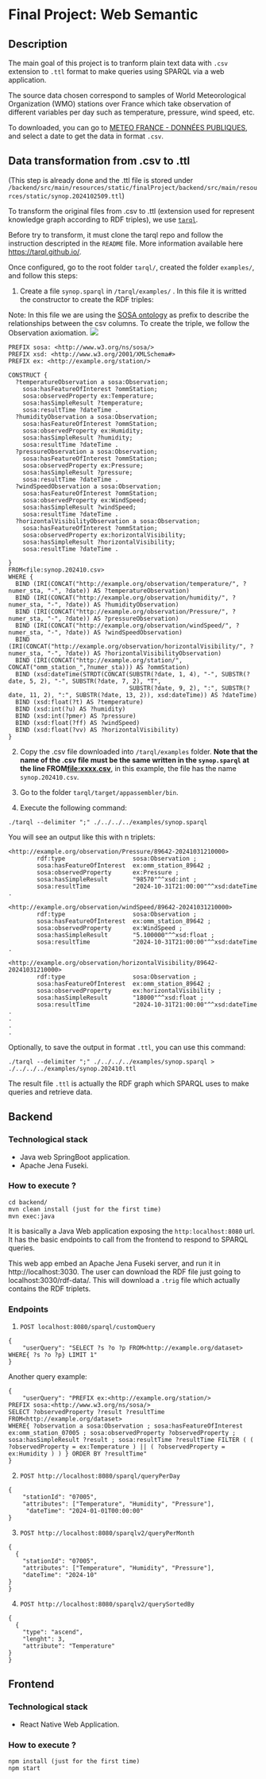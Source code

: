 # Final Project: Web Semantic

## Description

The main goal of this project is to tranform plain text data with `.csv` extension to `.ttl` format to make queries using SPARQL via a web application.

The source data chosen correspond to samples of World Meteorological Organization (WMO) stations over France which take observation of different variables per day such as temperature, pressure, wind speed, etc. 

To downloaded, you can go to [METEO FRANCE - DONNÉES PUBLIQUES](https://donneespubliques.meteofrance.fr/?fond=produit&id_produit=90&id_rubrique=32), and select a date to get the data in format `.csv`.

## Data transformation from .csv to .ttl

(This step is already done and the .ttl file is stored under `/backend/src/main/resources/static/finalProject/backend/src/main/resources/static/synop.2024102509.ttl`)

To transform the original files from .csv to .ttl (extension used for represent knowledge graph according to RDF triples), we use [`tarql`](https://github.com/tarql/tarql).

Before try to transform, it must clone the tarql repo and follow the instruction descripted in the `README` file. More information available here https://tarql.github.io/.

Once configured, go to the root folder `tarql/`, created the folder `examples/`, and follow this steps:

1. Create a file `synop.sparql` in `/tarql/examples/` . In this file it is writted the constructor to create the RDF triples:

Note: In this file we are using the [SOSA ontology](https://www.w3.org/TR/vocab-ssn/) as prefix to describe the relationships between the csv columns. To create the triple, we follow the Observation axiomation.
![](./images/SSN-Observation.png)

```
PREFIX sosa: <http://www.w3.org/ns/sosa/>
PREFIX xsd: <http://www.w3.org/2001/XMLSchema#>
PREFIX ex: <http://example.org/station/>

CONSTRUCT {
  ?temperatureObservation a sosa:Observation;
    sosa:hasFeatureOfInterest ?ommStation;
    sosa:observedProperty ex:Temperature;
    sosa:hasSimpleResult ?temperature;
    sosa:resultTime ?dateTime .
  ?humidityObservation a sosa:Observation;
    sosa:hasFeatureOfInterest ?ommStation;
    sosa:observedProperty ex:Humidity;
    sosa:hasSimpleResult ?humidity;
    sosa:resultTime ?dateTime .
  ?pressureObservation a sosa:Observation;
    sosa:hasFeatureOfInterest ?ommStation;
    sosa:observedProperty ex:Pressure;
    sosa:hasSimpleResult ?pressure;
    sosa:resultTime ?dateTime .
  ?windSpeedObservation a sosa:Observation;
    sosa:hasFeatureOfInterest ?ommStation;
    sosa:observedProperty ex:WindSpeed;
    sosa:hasSimpleResult ?windSpeed;
    sosa:resultTime ?dateTime .
  ?horizontalVisibilityObservation a sosa:Observation;
    sosa:hasFeatureOfInterest ?ommStation;
    sosa:observedProperty ex:horizontalVisibility;
    sosa:hasSimpleResult ?horizontalVisibility;
    sosa:resultTime ?dateTime .
    
}
FROM<file:synop.202410.csv> 
WHERE {
  BIND (IRI(CONCAT("http://example.org/observation/temperature/", ?numer_sta, "-", ?date)) AS ?temperatureObservation)
  BIND (IRI(CONCAT("http://example.org/observation/humidity/", ?numer_sta, "-", ?date)) AS ?humidityObservation)
  BIND (IRI(CONCAT("http://example.org/observation/Pressure/", ?numer_sta, "-", ?date)) AS ?pressureObservation)
  BIND (IRI(CONCAT("http://example.org/observation/windSpeed/", ?numer_sta, "-", ?date)) AS ?windSpeedObservation)
  BIND (IRI(CONCAT("http://example.org/observation/horizontalVisibility/", ?numer_sta, "-", ?date)) AS ?horizontalVisibilityObservation)
  BIND (IRI(CONCAT("http://example.org/station/", CONCAT("omm_station_",?numer_sta))) AS ?ommStation)
  BIND (xsd:dateTime(STRDT(CONCAT(SUBSTR(?date, 1, 4), "-", SUBSTR(?date, 5, 2), "-", SUBSTR(?date, 7, 2), "T", 
                                  SUBSTR(?date, 9, 2), ":", SUBSTR(?date, 11, 2), ":", SUBSTR(?date, 13, 2)), xsd:dateTime)) AS ?dateTime)
  BIND (xsd:float(?t) AS ?temperature)
  BIND (xsd:int(?u) AS ?humidity)
  BIND (xsd:int(?pmer) AS ?pressure)
  BIND (xsd:float(?ff) AS ?windSpeed)
  BIND (xsd:float(?vv) AS ?horizontalVisibility)
}
```
2. Copy the .csv file downloaded into `/tarql/examples` folder. **Note that the name of the .csv file must be the same written in the `synop.sparql` at the line FROM<file:xxxx.csv>**, in this example, the file has the name `synop.202410.csv`.

3. Go to the folder `tarql/target/appassembler/bin`.

4. Execute the following command:
```
./tarql --delimiter ";" ./../../../examples/synop.sparql
```

You will see an output like this with n triplets:
```
<http://example.org/observation/Pressure/89642-20241031210000>
        rdf:type                   sosa:Observation ;
        sosa:hasFeatureOfInterest  ex:omm_station_89642 ;
        sosa:observedProperty      ex:Pressure ;
        sosa:hasSimpleResult       "98570"^^xsd:int ;
        sosa:resultTime            "2024-10-31T21:00:00"^^xsd:dateTime .

<http://example.org/observation/windSpeed/89642-20241031210000>
        rdf:type                   sosa:Observation ;
        sosa:hasFeatureOfInterest  ex:omm_station_89642 ;
        sosa:observedProperty      ex:WindSpeed ;
        sosa:hasSimpleResult       "5.100000"^^xsd:float ;
        sosa:resultTime            "2024-10-31T21:00:00"^^xsd:dateTime .

<http://example.org/observation/horizontalVisibility/89642-20241031210000>
        rdf:type                   sosa:Observation ;
        sosa:hasFeatureOfInterest  ex:omm_station_89642 ;
        sosa:observedProperty      ex:horizontalVisibility ;
        sosa:hasSimpleResult       "18000"^^xsd:float ;
        sosa:resultTime            "2024-10-31T21:00:00"^^xsd:dateTime .
.
.
.
```
Optionally, to save the output in format `.ttl`, you can use this command:
```
./tarql --delimiter ";" ./../../../examples/synop.sparql > ./../../../examples/synop.202410.ttl
```

The result file `.ttl` is actually the RDF graph which SPARQL uses to make queries and retrieve data.

## Backend

### Technological stack

- Java web SpringBoot application.
- Apache Jena Fuseki.

### How to execute ?

```
cd backend/
mvn clean install (just for the first time)
mvn exec:java
```

It is basically a Java Web application exposing the `http:localhost:8080` url. It has the basic endpoints to call from the frontend to respond to SPARQL queries.

This web app embed an Apache Jena Fuseki server, and run it in http://localhost:3030. The user can download the RDF file just going to localhost:3030/rdf-data/. This will download a `.trig` file which actually contains the RDF triplets.

### Endpoints

1. `POST localhost:8080/sparql/customQuery`
```
{
    "userQuery": "SELECT ?s ?o ?p FROM<http://example.org/dataset> WHERE{ ?s ?o ?p} LIMIT 1"
}
```

Another query example:
```
{
    "userQuery": "PREFIX ex:<http://example.org/station/> 
PREFIX sosa:<http://www.w3.org/ns/sosa/>
SELECT ?observedProperty ?result ?resultTime
FROM<http://example.org/dataset>
WHERE{ ?observation a sosa:Observation ; sosa:hasFeatureOfInterest ex:omm_station_07005 ; sosa:observedProperty ?observedProperty ; sosa:hasSimpleResult ?result ; sosa:resultTime ?resultTime FILTER ( ( ?observedProperty = ex:Temperature ) || ( ?observedProperty = ex:Humidity ) ) } ORDER BY ?resultTime"
}
```
2. `POST http://localhost:8080/sparql/queryPerDay`
```
{
    "stationId": "07005",
    "attributes": ["Temperature", "Humidity", "Pressure"],
     "dateTime": "2024-01-01T00:00:00"
}
```

3. `POST http://localhost:8080/sparqlv2/queryPerMonth`
```
{
  {
    "stationId": "07005",
    "attributes": ["Temperature", "Humidity", "Pressure"],
    "dateTime": "2024-10"
}
}
```

4. `POST http://localhost:8080/sparqlv2/querySortedBy`
```
{
  {
    "type": "ascend",
    "lenght": 3,
    "attribute": "Temperature"
}
}
```

## Frontend

### Technological stack

- React Native Web Application.

### How to execute ?

```
npm install (just for the first time)
npm start
```